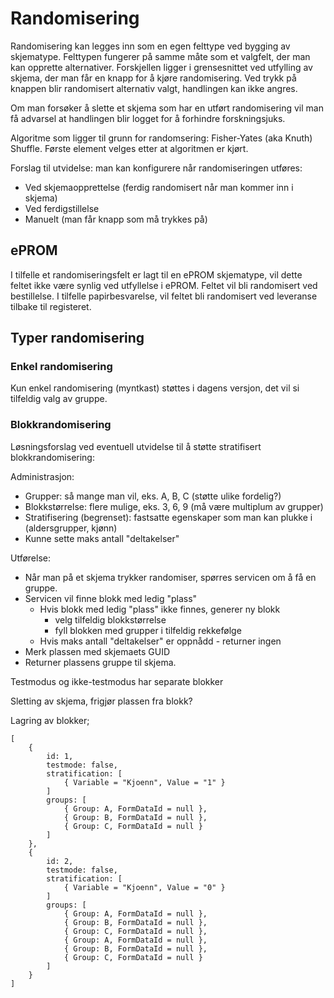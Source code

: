 # Randomisering

Randomisering kan legges inn som en egen felttype ved bygging av skjematype. Felttypen fungerer på samme måte som et valgfelt, der man kan opprette alternativer. Forskjellen ligger i grensesnittet ved utfylling av skjema, der man får en knapp for å kjøre randomisering. Ved trykk på knappen blir randomisert alternativ valgt, handlingen kan ikke angres.

Om man forsøker å slette et skjema som har en utført randomisering vil man få advarsel at handlingen blir logget for å forhindre forskningsjuks.

Algoritme som ligger til grunn for randomsering: Fisher-Yates (aka Knuth) Shuffle.
Første element velges etter at algoritmen er kjørt.

Forslag til utvidelse: man kan konfigurere når randomiseringen utføres:
* Ved skjemaopprettelse (ferdig randomisert når man kommer inn i skjema)
* Ved ferdigstillelse
* Manuelt (man får knapp som må trykkes på)

## ePROM

I tilfelle et randomiseringsfelt er lagt til en ePROM skjematype, vil dette feltet ikke være synlig ved utfyllelse i ePROM. Feltet vil bli randomisert ved bestillelse. I tilfelle papirbesvarelse, vil feltet bli randomisert ved leveranse tilbake til registeret.

## Typer randomisering

### Enkel randomisering

Kun enkel randomisering (myntkast) støttes i dagens versjon, det vil si tilfeldig valg av gruppe.

### Blokkrandomisering

Løsningsforslag ved eventuell utvidelse til å støtte stratifisert blokkrandomisering:

Administrasjon:
* Grupper: så mange man vil, eks. A, B, C  (støtte ulike fordelig?)
* Blokkstørrelse: flere mulige, eks. 3, 6, 9 (må være multiplum av grupper)
* Stratifisering (begrenset): fastsatte egenskaper som man kan plukke i (aldersgrupper, kjønn)
* Kunne sette maks antall "deltakelser"

Utførelse:
* Når man på et skjema trykker randomiser, spørres servicen om å få en gruppe.
* Servicen vil finne blokk med ledig "plass"
	* Hvis blokk med ledig "plass" ikke finnes, generer ny blokk 
		* velg tilfeldig blokkstørrelse
		* fyll blokken med grupper i tilfeldig rekkefølge
	* Hvis maks antall "deltakelser" er oppnådd - returner ingen
* Merk plassen med skjemaets GUID
* Returner plassens gruppe til skjema.
	
Testmodus og ikke-testmodus har separate blokker

Sletting av skjema, frigjør plassen fra blokk?

Lagring av blokker;

```
[
	{
		id: 1,
		testmode: false,
		stratification: [
			{ Variable = "Kjoenn", Value = "1" }
		]
		groups: [
			{ Group: A, FormDataId = null },
			{ Group: B, FormDataId = null },
			{ Group: C, FormDataId = null }
		]
	},	
	{
		id: 2,
		testmode: false,
		stratification: [
			{ Variable = "Kjoenn", Value = "0" }
		]
		groups: [
			{ Group: A, FormDataId = null },
			{ Group: B, FormDataId = null },
			{ Group: C, FormDataId = null },
			{ Group: A, FormDataId = null },
			{ Group: B, FormDataId = null },
			{ Group: C, FormDataId = null }
		]
	}
]
```

